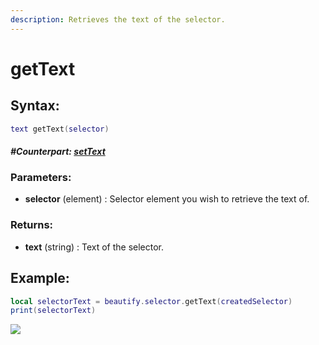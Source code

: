 ```yaml
---
description: Retrieves the text of the selector.
---
```


# getText

## **Syntax:**

```lua
text getText(selector)
```

#### _**\#Counterpart:**_ [_**setText**_](setselectortext.md)

### **Parameters:**

* **selector** \(element\) : Selector element you wish to retrieve the text of.

### **Returns:**

* **text** \(string\) : Text of the selector.

## **Example:**

```lua
local selectorText = beautify.selector.getText(createdSelector)
print(selectorText)
```

![](../../.gitbook/assets/getselectortext.png)

